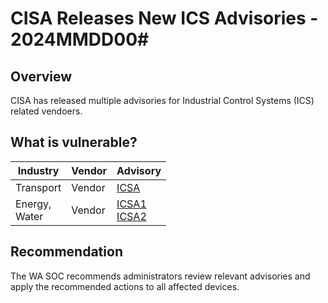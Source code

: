 # CISA Releases New ICS Advisories - 2024MMDD00\#

## Overview

CISA has released multiple advisories for Industrial Control Systems (ICS) related vendoers.

## What is vulnerable?

| Industry      | Vendor | Advisory                          |
| ------------- | ------ | --------------------------------- |
| Transport     | Vendor | [ICSA](URL)                       |
| Energy, </br> Water | Vendor | [ICSA1](URL1) </br> [ICSA2](URL2) |

## Recommendation

The WA SOC recommends administrators review relevant advisories and apply the recommended actions to all affected devices.
